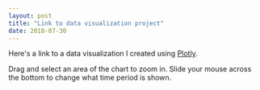 ```yaml
---
layout: post
title: "Link to data visualization project"
date: 2018-07-30
---
```


Here's a link to a data visualization I created using
[Plotly](https://plot.ly/~Ross.Brown.Ph.D./73/).

Drag and select an area of the chart to zoom in. Slide your mouse across the bottom to change what time period is shown.
